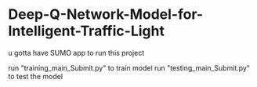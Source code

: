 # Deep-Q-Network-Model-for-Intelligent-Traffic-Light

u gotta have SUMO app to run this project

run "training_main_Submit.py" to train model
run "testing_main_Submit.py" to test the model
